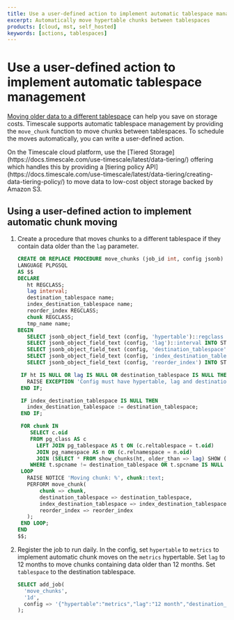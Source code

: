 ```yaml
---
title: Use a user-defined action to implement automatic tablespace management
excerpt: Automatically move hypertable chunks between tablespaces
products: [cloud, mst, self_hosted]
keywords: [actions, tablespaces]
---
```


# Use a user-defined action to implement automatic tablespace management

[Moving older data to a different tablespace][moving-data] can help you save on
storage costs. Timescale supports automatic tablespace management by providing
the `move_chunk` function to move chunks between tablespaces. To schedule the
moves automatically, you can write a user-defined action.

<Highlight type="note">
On the Timescale cloud platform, use the [Tiered Storage](https://docs.timescale.com/use-timescale/latest/data-tiering/)
offering which handles this by providing a [tiering policy API](https://docs.timescale.com/use-timescale/latest/data-tiering/creating-data-tiering-policy/)
to move data to low-cost object storage backed by Amazon S3.

</Highlight>

<Procedure>

## Using a user-defined action to implement automatic chunk moving

1.  Create a procedure that moves chunks to a different tablespace if they
    contain data older than the `lag` parameter.

    ```sql
    CREATE OR REPLACE PROCEDURE move_chunks (job_id int, config jsonb)
    LANGUAGE PLPGSQL
    AS $$
    DECLARE
       ht REGCLASS;
       lag interval;
       destination_tablespace name;
       index_destination_tablespace name;
       reorder_index REGCLASS;
       chunk REGCLASS;
       tmp_name name;
    BEGIN
       SELECT jsonb_object_field_text (config, 'hypertable')::regclass INTO STRICT ht;
       SELECT jsonb_object_field_text (config, 'lag')::interval INTO STRICT lag;
       SELECT jsonb_object_field_text (config, 'destination_tablespace') INTO STRICT destination_tablespace;
       SELECT jsonb_object_field_text (config, 'index_destination_tablespace') INTO STRICT index_destination_tablespace;
       SELECT jsonb_object_field_text (config, 'reorder_index') INTO STRICT reorder_index;

     IF ht IS NULL OR lag IS NULL OR destination_tablespace IS NULL THEN
       RAISE EXCEPTION 'Config must have hypertable, lag and destination_tablespace';
     END IF;

     IF index_destination_tablespace IS NULL THEN
       index_destination_tablespace := destination_tablespace;
     END IF;

     FOR chunk IN
        SELECT c.oid
        FROM pg_class AS c
          LEFT JOIN pg_tablespace AS t ON (c.reltablespace = t.oid)
          JOIN pg_namespace AS n ON (c.relnamespace = n.oid)
          JOIN (SELECT * FROM show_chunks(ht, older_than => lag) SHOW (oid)) AS chunks ON (chunks.oid::text = n.nspname || '.' || c.relname)
        WHERE t.spcname != destination_tablespace OR t.spcname IS NULL
     LOOP
       RAISE NOTICE 'Moving chunk: %', chunk::text;
       PERFORM move_chunk(
           chunk => chunk,
           destination_tablespace => destination_tablespace,
           index_destination_tablespace => index_destination_tablespace,
           reorder_index => reorder_index
       );
     END LOOP;
    END
    $$;
    ```

1.  Register the job to run daily. In the config, set `hypertable` to `metrics`
    to implement automatic chunk moves on the `metrics` hypertable. Set `lag` to
    12 months to move chunks containing data older than 12 months. Set
    `tablespace` to the destination tablespace.

    ```sql
    SELECT add_job(
      'move_chunks',
      '1d',
      config => '{"hypertable":"metrics","lag":"12 month","destination_tablespace":"old_chunks"}'
    );
    ```

</Procedure>

[moving-data]: /use-timescale/:currentVersion:/user-defined-actions/example-tiered-storage/
